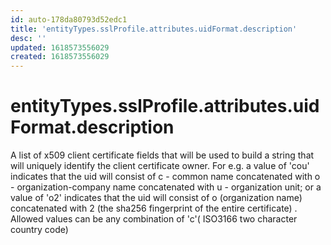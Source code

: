 ```yaml
---
id: auto-178da80793d52edc1
title: 'entityTypes.sslProfile.attributes.uidFormat.description'
desc: ''
updated: 1618573556029
created: 1618573556029
---
```

# entityTypes.sslProfile.attributes.uidFormat.description

A list of x509 client certificate fields that will be used to build a string that will uniquely identify the client certificate owner. For e.g. a value of &#39;cou&#39; indicates that the uid will consist of c - common name concatenated with o - organization-company name concatenated with u - organization unit; or a value of &#39;o2&#39; indicates that the uid will consist of o (organization name) concatenated with 2 (the sha256 fingerprint of the entire certificate) . Allowed values can be any combination of &#39;c&#39;( ISO3166 two character country code)